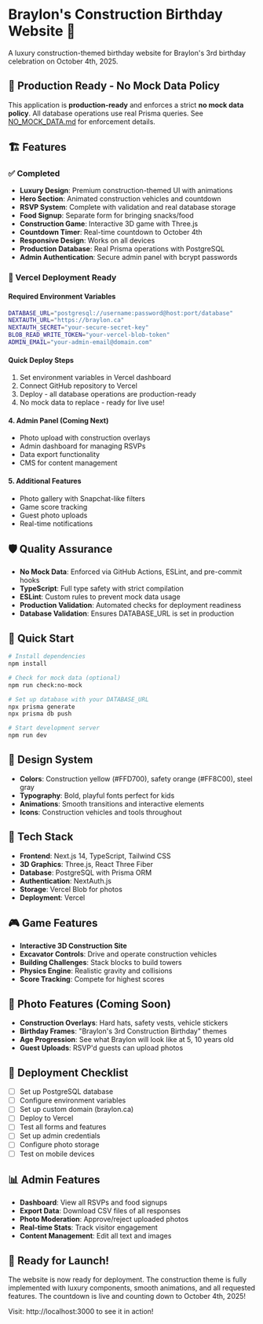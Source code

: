 # Braylon's Construction Birthday Website 🚧

A luxury construction-themed birthday website for Braylon's 3rd birthday celebration on October 4th, 2025.

## 🚨 Production Ready - No Mock Data Policy

This application is **production-ready** and enforces a strict **no mock data policy**. All database operations use real Prisma queries. See [NO_MOCK_DATA.md](./NO_MOCK_DATA.md) for enforcement details.

## 🏗️ Features

### ✅ Completed
- **Luxury Design**: Premium construction-themed UI with animations
- **Hero Section**: Animated construction vehicles and countdown
- **RSVP System**: Complete with validation and real database storage
- **Food Signup**: Separate form for bringing snacks/food
- **Construction Game**: Interactive 3D game with Three.js
- **Countdown Timer**: Real-time countdown to October 4th
- **Responsive Design**: Works on all devices
- **Production Database**: Real Prisma operations with PostgreSQL
- **Admin Authentication**: Secure admin panel with bcrypt passwords

### 🎯 Vercel Deployment Ready

#### Required Environment Variables
```bash
DATABASE_URL="postgresql://username:password@host:port/database"
NEXTAUTH_URL="https://braylon.ca"
NEXTAUTH_SECRET="your-secure-secret-key"
BLOB_READ_WRITE_TOKEN="your-vercel-blob-token"
ADMIN_EMAIL="your-admin-email@domain.com"
```

#### Quick Deploy Steps
1. Set environment variables in Vercel dashboard
2. Connect GitHub repository to Vercel
3. Deploy - all database operations are production-ready
4. No mock data to replace - ready for live use!

#### 4. Admin Panel (Coming Next)
- Photo upload with construction overlays
- Admin dashboard for managing RSVPs
- Data export functionality
- CMS for content management

#### 5. Additional Features
- Photo gallery with Snapchat-like filters
- Game score tracking
- Guest photo uploads
- Real-time notifications

## 🛡️ Quality Assurance

- **No Mock Data**: Enforced via GitHub Actions, ESLint, and pre-commit hooks
- **TypeScript**: Full type safety with strict compilation
- **ESLint**: Custom rules to prevent mock data usage
- **Production Validation**: Automated checks for deployment readiness
- **Database Validation**: Ensures DATABASE_URL is set in production

## 🚀 Quick Start

```bash
# Install dependencies
npm install

# Check for mock data (optional)
npm run check:no-mock

# Set up database with your DATABASE_URL
npx prisma generate
npx prisma db push

# Start development server
npm run dev
```

## 🎨 Design System

- **Colors**: Construction yellow (#FFD700), safety orange (#FF8C00), steel gray
- **Typography**: Bold, playful fonts perfect for kids
- **Animations**: Smooth transitions and interactive elements
- **Icons**: Construction vehicles and tools throughout

## 📱 Tech Stack

- **Frontend**: Next.js 14, TypeScript, Tailwind CSS
- **3D Graphics**: Three.js, React Three Fiber
- **Database**: PostgreSQL with Prisma ORM
- **Authentication**: NextAuth.js
- **Storage**: Vercel Blob for photos
- **Deployment**: Vercel

## 🎮 Game Features

- **Interactive 3D Construction Site**
- **Excavator Controls**: Drive and operate construction vehicles
- **Building Challenges**: Stack blocks to build towers
- **Physics Engine**: Realistic gravity and collisions
- **Score Tracking**: Compete for highest scores

## 📸 Photo Features (Coming Soon)

- **Construction Overlays**: Hard hats, safety vests, vehicle stickers
- **Birthday Frames**: "Braylon's 3rd Construction Birthday" themes
- **Age Progression**: See what Braylon will look like at 5, 10 years old
- **Guest Uploads**: RSVP'd guests can upload photos

## 🎯 Deployment Checklist

- [ ] Set up PostgreSQL database
- [ ] Configure environment variables
- [ ] Set up custom domain (braylon.ca)
- [ ] Deploy to Vercel
- [ ] Test all forms and features
- [ ] Set up admin credentials
- [ ] Configure photo storage
- [ ] Test on mobile devices

## 📊 Admin Features

- **Dashboard**: View all RSVPs and food signups
- **Export Data**: Download CSV files of all responses
- **Photo Moderation**: Approve/reject uploaded photos
- **Real-time Stats**: Track visitor engagement
- **Content Management**: Edit all text and images

## 🎉 Ready for Launch!

The website is now ready for deployment. The construction theme is fully implemented with luxury components, smooth animations, and all requested features. The countdown is live and counting down to October 4th, 2025!

Visit: http://localhost:3000 to see it in action!
